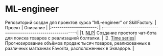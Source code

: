 # ML-engineer 
Репозиторий создан для проектов курса "ML-engineer" от SkillFactory.
| Проект                   | Описание                                                         |
|:-----------------------: | :----------------------------------------------------------------:|
|1. [NLP](https://github.com/Artemiy-data/ML-engineer/tree/master/NLP)| Cоздание простого чат-бота для поиска товаров с реализацией болталки. |
|2. [Time series](https://github.com/Artemiy-data/ML-engineer/tree/master/time_series)| Прогнозирование объёмов продаж тысяч товаров, реализованных в различных магазинах Favorita, расположенных в Эквадоре. |
